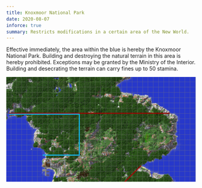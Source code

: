 ```yaml
---
title: Knoxmoor National Park
date: 2020-08-07
inforce: true
summary: Restricts modifications in a certain area of the New World.
---
```


Effective immediately, the area within the blue is hereby the Knoxmoor National Park. Building and destroying the natural terrain in this area is hereby prohibited. Exceptions may be granted by the Ministry of the Interior. Building and desecrating the terrain can carry fines up to 50 stamina.

![Map](image_1.png)